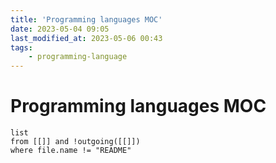 ```yaml
---
title: 'Programming languages MOC'
date: 2023-05-04 09:05
last_modified_at: 2023-05-06 00:43
tags:
    - programming-language
---
```


# Programming languages MOC

```dataview
list
from [[]] and !outgoing([[]])
where file.name != "README"
```
